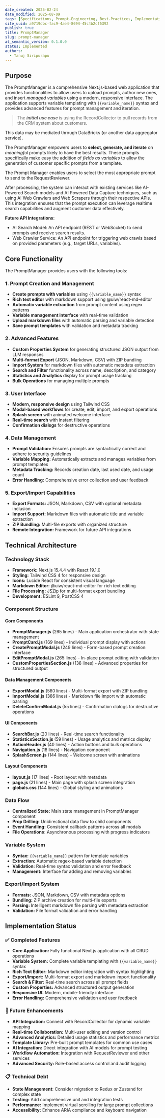 ```yaml
---
date_created: 2025-02-24
date_modified: 2025-08-09
tags: [Specifications, Prompt-Engineering, Best-Practices, Implementation, React-Ecosystem]
site_uuid: a9719dbc-fac9-4ae4-8694-45c4b2cf5392
publish: true
title: PromptManager
slug: prompt-manager
at_semantic_version: 0.1.0.0
status: Implemented
authors:
  - Tanuj Siripurapu
---
```


## Purpose
The PromptManager is a comprehensive Next.js-based web application that provides functionalities to allow users to upload prompts, author new ones, and insert _managed variables_ using a modern, responsive interface. The application supports variable templating with `{{variable_name}}` syntax and provides advanced features for prompt management and iteration.

> The **_initial use case_** is using the RecordCollector to pull records from the CRM system about customers.  

This data may be mediated through DataBricks (or another data aggregator service).

The PromptManager empowers users to **select, generate, and iterate** on _meaningful_ prompts likely to have the best results. These prompts specifically make easy the addition of _fields as variables_ to allow the generation of customer specific prompts from a template. 

The Prompt Manager enables users to select the most appropriate prompt to send to the RequestReviewer. 

After processing, the system can interact with existing services like AI-Powered Search models and AI Powered Data Capture techniques, such as using AI Web Crawlers and Web Scrapers through their respective APIs. This integration ensures that the prompt execution can leverage realtime search capabilities and augment customer data effectively.

**Future API Integrations:**
- AI Search Model: An API endpoint (REST or WebSocket) to send prompts and receive search results.
- Web Crawler Service: An API endpoint for triggering web crawls based on provided parameters (e.g., target URLs, variables).


## Core Functionality

The PromptManager provides users with the following tools:

### 1. Prompt Creation and Management
- **Create prompts with variables** using `{{variable_name}}` syntax
- **Rich text editor** with markdown support using @uiw/react-md-editor
- **Automatic variable extraction** from prompt content using regex patterns
- **Variable management interface** with real-time validation
- **Upload markdown files** with automatic parsing and variable detection
- **Save prompt templates** with validation and metadata tracking

### 2. Advanced Features
- **Custom Properties System** for generating structured JSON output from LLM responses
- **Multi-format Export** (JSON, Markdown, CSV) with ZIP bundling
- **Import System** for markdown files with automatic metadata extraction
- **Search and Filter** functionality across name, description, and category
- **Statistics and Analytics** display for prompt usage tracking
- **Bulk Operations** for managing multiple prompts

### 3. User Interface
- **Modern, responsive design** using Tailwind CSS
- **Modal-based workflows** for create, edit, import, and export operations
- **Splash screen** with animated welcome interface
- **Real-time search** with instant filtering
- **Confirmation dialogs** for destructive operations

### 4. Data Management
- **Prompt Validation:** Ensures prompts are syntactically correct and adhere to security guidelines
- **Variable Mapping:** Automatically extracts and manages variables from prompt templates
- **Metadata Tracking:** Records creation date, last used date, and usage count
- **Error Handling:** Comprehensive error collection and user feedback

### 5. Export/Import Capabilities
- **Export Formats:** JSON, Markdown, CSV with optional metadata inclusion
- **Import Support:** Markdown files with automatic title and variable extraction
- **ZIP Bundling:** Multi-file exports with organized structure
- **Remote Integration:** Framework for future API integrations 
## Technical Architecture

### Technology Stack
- **Framework:** Next.js 15.4.4 with React 19.1.0
- **Styling:** Tailwind CSS 4 for responsive design
- **Icons:** Lucide React for consistent visual language
- **Markdown Editor:** @uiw/react-md-editor for rich text editing
- **File Processing:** JSZip for multi-format export bundling
- **Development:** ESLint 9, PostCSS 4

### Component Structure

#### Core Components
- **PromptManager.js** (265 lines) - Main application orchestrator with state management
- **PromptCard.js** (169 lines) - Individual prompt display with actions
- **CreatePromptModal.js** (249 lines) - Form-based prompt creation interface
- **EditPromptModal.js** (265 lines) - In-place prompt editing with validation
- **CustomPropertiesSection.js** (138 lines) - Advanced properties for structured output

#### Data Management Components
- **ExportModal.js** (580 lines) - Multi-format export with ZIP bundling
- **ImportModal.js** (386 lines) - Markdown file import with automatic parsing
- **DeleteConfirmModal.js** (55 lines) - Confirmation dialogs for destructive operations

#### UI Components
- **SearchBar.js** (20 lines) - Real-time search functionality
- **StatisticsSection.js** (59 lines) - Usage analytics and metrics display
- **ActionHeader.js** (40 lines) - Action buttons and bulk operations
- **Navigation.js** (18 lines) - Navigation component
- **SplashScreen.js** (144 lines) - Welcome screen with animations

#### Layout Components
- **layout.js** (17 lines) - Root layout with metadata
- **page.js** (21 lines) - Main page with splash screen integration
- **globals.css** (144 lines) - Global styling and animations

### Data Flow
- **Centralized State:** Main state management in PromptManager component
- **Prop Drilling:** Unidirectional data flow to child components
- **Event Handling:** Consistent callback patterns across all modals
- **File Operations:** Asynchronous processing with progress indicators

### Variable System
- **Syntax:** `{{variable_name}}` pattern for template variables
- **Extraction:** Automatic regex-based variable detection
- **Validation:** Real-time syntax validation and error feedback
- **Management:** Interface for adding and removing variables

### Export/Import System
- **Formats:** JSON, Markdown, CSV with metadata options
- **Bundling:** ZIP archive creation for multi-file exports
- **Parsing:** Intelligent markdown file parsing with metadata extraction
- **Validation:** File format validation and error handling

## Implementation Status

### ✅ Completed Features
- **Core Application:** Fully functional Next.js application with all CRUD operations
- **Variable System:** Complete variable templating with `{{variable_name}}` syntax
- **Rich Text Editor:** Markdown editor integration with syntax highlighting
- **Export/Import:** Multi-format export and markdown import functionality
- **Search & Filter:** Real-time search across all prompt fields
- **Custom Properties:** Advanced structured output generation
- **Responsive UI:** Modern, mobile-friendly interface
- **Error Handling:** Comprehensive validation and user feedback

### 🔄 Future Enhancements
- **API Integration:** Connect with RecordCollector for dynamic variable mapping
- **Real-time Collaboration:** Multi-user editing and version control
- **Advanced Analytics:** Detailed usage statistics and performance metrics
- **Template Library:** Pre-built prompt templates for common use cases
- **AI Integration:** Direct integration with AI models for prompt testing
- **Workflow Automation:** Integration with RequestReviewer and other services
- **Advanced Security:** Role-based access control and audit logging

### 📋 Technical Debt
- **State Management:** Consider migration to Redux or Zustand for complex state
- **Testing:** Add comprehensive unit and integration tests
- **Performance:** Implement virtual scrolling for large prompt collections
- **Accessibility:** Enhance ARIA compliance and keyboard navigation



